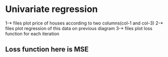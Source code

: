 # Univariate regression

1-* files plot price of houses according to two columns(col-1 and col-3)
2-* files plot regression of this data on previous diagram
3-* files plot loss function for each iteration

## Loss function here is MSE

